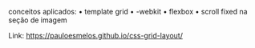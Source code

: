 conceitos aplicados:
• template grid
• -webkit
• flexbox
• scroll fixed na seção de imagem

Link: https://pauloesmelos.github.io/css-grid-layout/
